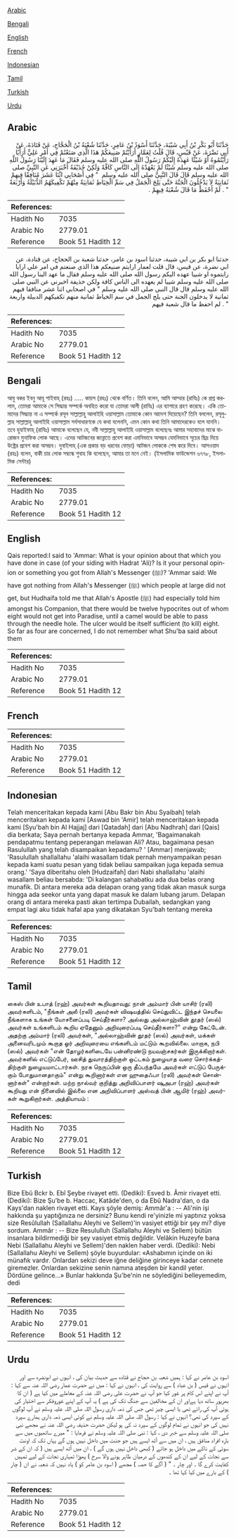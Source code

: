 [Arabic](#arabic)

[Bengali](#bengali)

[English](#english)

[French](#french)

[Indonesian](#indonesian)

[Tamil](#tamil)

[Turkish](#turkish)

[Urdu](#urdu)

## Arabic


<div dir="rtl" lang="ar" style={{fontSize:'larger',backgroundColor:'#f8f9fa',padding:20}}>
حَدَّثَنَا أَبُو بَكْرِ بْنُ أَبِي شَيْبَةَ، حَدَّثَنَا أَسْوَدُ بْنُ عَامِرٍ، حَدَّثَنَا شُعْبَةُ بْنُ الْحَجَّاجِ، عَنْ قَتَادَةَ، عَنْ أَبِي نَضْرَةَ، عَنْ قَيْسٍ، قَالَ قُلْتُ لِعَمَّارٍ أَرَأَيْتُمْ صَنِيعَكُمْ هَذَا الَّذِي صَنَعْتُمْ فِي أَمْرِ عَلِيٍّ أَرَأْيًا رَأَيْتُمُوهُ أَوْ شَيْئًا عَهِدَهُ إِلَيْكُمْ رَسُولُ اللَّهِ صلى الله عليه وسلم فَقَالَ مَا عَهِدَ إِلَيْنَا رَسُولُ اللَّهِ صلى الله عليه وسلم شَيْئًا لَمْ يَعْهَدْهُ إِلَى النَّاسِ كَافَّةً وَلَكِنْ حُذَيْفَةُ أَخْبَرَنِي عَنِ النَّبِيِّ صلى الله عليه وسلم قَالَ قَالَ النَّبِيُّ صلى الله عليه وسلم ‏ "‏ فِي أَصْحَابِي اثْنَا عَشَرَ مُنَافِقًا فِيهِمْ ثَمَانِيَةٌ لاَ يَدْخُلُونَ الْجَنَّةَ حَتَّى يَلِجَ الْجَمَلُ فِي سَمِّ الْخِيَاطِ ثَمَانِيَةٌ مِنْهُمْ تَكْفِيكَهُمُ الدُّبَيْلَةُ وَأَرْبَعَةٌ ‏"‏ ‏.‏ لَمْ أَحْفَظْ مَا قَالَ شُعْبَةُ فِيهِمْ ‏.‏
</div>
<div style={{backgroundColor:'#f8f9fa',padding:20, marginBottom: 10}}><table> <thead> <tr> <th>References:</th> <th></th> </tr> </thead> <tbody><tr><td>Hadith No</td><td>7035</td></tr><tr><td>Arabic No</td><td>2779.01</td></tr><tr><td>Reference</td><td>Book 51 Hadith 12</td></tr></tbody></table></div>


<div dir="rtl" lang="ar" style={{fontSize:'larger',backgroundColor:'#f8f9fa',padding:20}}>
حدثنا ابو بكر بن ابي شيبة، حدثنا اسود بن عامر، حدثنا شعبة بن الحجاج، عن قتادة، عن ابي نضرة، عن قيس، قال قلت لعمار ارايتم صنيعكم هذا الذي صنعتم في امر علي ارايا رايتموه او شييا عهده اليكم رسول الله صلى الله عليه وسلم فقال ما عهد الينا رسول الله صلى الله عليه وسلم شييا لم يعهده الى الناس كافة ولكن حذيفة اخبرني عن النبي صلى الله عليه وسلم قال قال النبي صلى الله عليه وسلم " في اصحابي اثنا عشر منافقا فيهم ثمانية لا يدخلون الجنة حتى يلج الجمل في سم الخياط ثمانية منهم تكفيكهم الدبيلة واربعة " . لم احفظ ما قال شعبة فيهم
</div>
<div style={{backgroundColor:'#f8f9fa',padding:20, marginBottom: 10}}><table> <thead> <tr> <th>References:</th> <th></th> </tr> </thead> <tbody><tr><td>Hadith No</td><td>7035</td></tr><tr><td>Arabic No</td><td>2779.01</td></tr><tr><td>Reference</td><td>Book 51 Hadith 12</td></tr></tbody></table></div>

## Bengali


<div dir="ltr" lang="bn" style={{fontSize:'larger',backgroundColor:'#f8f9fa',padding:20}}>
আবু বকর ইবনু আবূ শাইবাহ্ (রহঃ) ..... কায়স (রহঃ) থেকে বর্ণিত। তিনি বলেন, আমি আম্মার (রাযিঃ) কে প্রশ্ন করলাম, তোমরা আমাকে সে সিদ্ধান্ত সম্পর্কে অবহিত করো যা তোমরা আলী (রাযিঃ) এর ব্যাপারে গ্রহণ করেছে। একি তোমাদের সিদ্ধান্ত না এ সম্পর্কে রসূল সাল্লাল্লাহু আলাইহি ওয়াসাল্লাম তোমাকে কোন আদেশ দিয়েছেন? তিনি বললেন, রসূলুল্লাহ সাল্লাল্লাহু আলাইহি ওয়াসাল্লাম সর্বসাধারণকে যে কথা বলেননি, এমন কোন কথা তিনি আমাদেরকেও বলে যাননি। তবে হুযাইফাহ্ (রাযিঃ) আমাকে বলেছেন যে, নবী সাল্লাল্লাহু আলাইহি ওয়াসাল্লাম বলেছেনঃ আমার সহাবাদের মাঝে বারোজন মুনাফিক লোক আছে। এদের আটজনের জান্নাতে প্রবেশ করা এমনিভাবে অসম্ভব যেমনিভাবে সূচের ছিদ্র দিয়ে উষ্ট্রের প্রবেশ করা অসম্ভব। দুবাইলাহ্ (এক প্রকার বড় ধরনের ফোড়া) আটজন লোককে শেষ করে দিবে। আসওয়াদ (রহঃ) বলেন, বাকী চার লোক সম্বন্ধে শুবাহ কি বলেছেন, আমার তা মনে নেই। (ইসলামিক ফাউন্ডেশন ৬৭৭৮, ইসলামিক সেন্টার)
</div>
<div style={{backgroundColor:'#f8f9fa',padding:20, marginBottom: 10}}><table> <thead> <tr> <th>References:</th> <th></th> </tr> </thead> <tbody><tr><td>Hadith No</td><td>7035</td></tr><tr><td>Arabic No</td><td>2779.01</td></tr><tr><td>Reference</td><td>Book 51 Hadith 12</td></tr></tbody></table></div>

## English


<div dir="ltr" lang="en" style={{fontSize:'larger',backgroundColor:'#f8f9fa',padding:20}}>
Qais reported:I said to 'Ammar: What is your opinion about that which you have done in case (of your siding with Hadrat 'Ali)? Is it your personal opinion or something you got from Allah's Messenger (ﷺ)? 'Ammar said: We have got nothing from Allah's Messenger (ﷺ) which people at large did not get, but Hudhaifa told me that Allah's Apostle (ﷺ) had especially told him amongst his Companion, that there would be twelve hypocrites out of whom eight would not get into Paradise, until a camel would be able to pass through the needle hole. The ulcer would be itself sufficient (to kill) eight. So far as four are concerned, I do not remember what Shu'ba said about them
</div>
<div style={{backgroundColor:'#f8f9fa',padding:20, marginBottom: 10}}><table> <thead> <tr> <th>References:</th> <th></th> </tr> </thead> <tbody><tr><td>Hadith No</td><td>7035</td></tr><tr><td>Arabic No</td><td>2779.01</td></tr><tr><td>Reference</td><td>Book 51 Hadith 12</td></tr></tbody></table></div>

## French


<div dir="ltr" lang="fr" style={{fontSize:'larger',backgroundColor:'#f8f9fa',padding:20}}>

</div>
<div style={{backgroundColor:'#f8f9fa',padding:20, marginBottom: 10}}><table> <thead> <tr> <th>References:</th> <th></th> </tr> </thead> <tbody><tr><td>Hadith No</td><td>7035</td></tr><tr><td>Arabic No</td><td>2779.01</td></tr><tr><td>Reference</td><td>Book 51 Hadith 12</td></tr></tbody></table></div>

## Indonesian


<div dir="ltr" lang="id" style={{fontSize:'larger',backgroundColor:'#f8f9fa',padding:20}}>
Telah menceritakan kepada kami [Abu Bakr bin Abu Syaibah] telah menceritakan kepada kami [Aswad bin 'Amir] telah menceritakan kepada kami [Syu'bah bin Al Hajjaj] dari [Qatadah] dari [Abu Nadhrah] dari [Qais] dia berkata; Saya pernah bertanya kepada Ammar, 'Bagaimanakah pendapatmu tentang peperangan melawan Ali? Atau, bagaimana pesan Rasulullah yang telah disampaikan kepadamu? ' [Ammar] menjawab; 'Rasulullah shallallahu 'alaihi wasallam tidak pernah menyampaikan pesan kepada kami suatu pesan yang tidak beliau sampaikan juga kepada semua orang.' 'Saya diberitahu oleh [Hudzaifah] dari Nabi shallallahu 'alaihi wasallam beliau bersabda: 'Di kalangan sahabatku ada dua belas orang munafik. Di antara mereka ada delapan orang yang tidak akan masuk surga hingga ada seekor unta yang dapat masuk ke dalam lubang jarum. Delapan orang di antara mereka pasti akan tertimpa Dubailah, sedangkan yang empat lagi aku tidak hafal apa yang dikatakan Syu'bah tentang mereka
</div>
<div style={{backgroundColor:'#f8f9fa',padding:20, marginBottom: 10}}><table> <thead> <tr> <th>References:</th> <th></th> </tr> </thead> <tbody><tr><td>Hadith No</td><td>7035</td></tr><tr><td>Arabic No</td><td>2779.01</td></tr><tr><td>Reference</td><td>Book 51 Hadith 12</td></tr></tbody></table></div>

## Tamil


<div dir="ltr" lang="ta" style={{fontSize:'larger',backgroundColor:'#f8f9fa',padding:20}}>
கைஸ் பின் உபாத் (ரஹ்) அவர்கள் கூறியதாவது: நான் அம்மார் பின் யாசிர் (ரலி) அவர்களிடம், "நீங்கள் அலீ (ரலி) அவர்கள் விஷயத்தில் செய்துவிட்ட இந்தச் செயலை நீங்களாக உங்கள் யோசனைப்படி செய்தீர்களா? அல்லது அல்லாஹ்வின் தூதர் (ஸல்) அவர்கள் உங்களிடம் கூறிய ஏதேனும் அறிவுரைப்படி செய்தீர்களா?" என்று கேட்டேன். அதற்கு அம்மார் (ரலி) அவர்கள், "அல்லாஹ்வின் தூதர் (ஸல்) அவர்கள், மக்கள் அனைவரிடமும் கூறாத ஓர் அறிவுரையை எங்களிடம் மட்டும் கூறவில்லை. மாறாக, நபி (ஸல்) அவர்கள் "என் தோழர்களிடையே பன்னிரண்டு நயவஞ்சகர்கள் இருக்கிறார்கள். அவர்களில் எட்டுப்பேர், ஊசித் துவாரத்திற்குள் ஒட்டகம் நுழையாத வரை சொர்க்கத்திற்குள் நுழையமாட்டார்கள். நரக நெருப்பின் ஒரு தீப்பந்தமே அவர்கள் எட்டுப் பேருக்கும் போதுமானதாகும்" என்று கூறினார்கள் என ஹுதைஃபா (ரலி) அவர்கள் சொன்னார்கள்" என்றார்கள். மற்ற நால்வர் குறித்து அறிவிப்பாளர் ஷுஅபா (ரஹ்) அவர்கள் கூறியது என் நினைவில் இல்லை என அறிவிப்பாளர் அஸ்வத் பின் ஆமிர் (ரஹ்) அவர்கள் கூறுகிறார்கள். அத்தியாயம் :
</div>
<div style={{backgroundColor:'#f8f9fa',padding:20, marginBottom: 10}}><table> <thead> <tr> <th>References:</th> <th></th> </tr> </thead> <tbody><tr><td>Hadith No</td><td>7035</td></tr><tr><td>Arabic No</td><td>2779.01</td></tr><tr><td>Reference</td><td>Book 51 Hadith 12</td></tr></tbody></table></div>

## Turkish


<div dir="ltr" lang="tr" style={{fontSize:'larger',backgroundColor:'#f8f9fa',padding:20}}>
Bize Ebû Bckr b. Ebî Şeybe rivayet etti. (Dediki): Esved b. Âmir rivayet etti. (Dediki): Bize Şu'be b. Haccac, Katâde'den, o da Ebû Nadra'dan, o da Kays'dan naklen rivayet etti. Kays şöyle demiş: Ammâr'a : -- Ali'nin işi hakkında şu yaptığınıza ne dersiniz? Bunu kendi re'yinizle mi yaptınız yoksa size Resûlullah (Sallallahu Aleyhi ve Sellem)'in vasiyet ettiği bir şey mi? diye sordum. Ammâr : -- Bize Resululluh (Sallallahu Aleyhi ve Sellem) bütün insanlara bildirmediği bir şey vasiyet etmiş değildir. Velâkin Huzeyfe bana Nebi (Sallallahu Aleyhi ve Sellem)'den naklen haber verdi. (Dediki): Nebi (Sallallahu Aleyhi ve Sellem) şöyle buyurdular: «Ashabımın içinde on iki münafık vardır. Onlardan sekizi deve iğne deliğine girinceye kadar cennete giremezler. Onlardan sekizine senin namına ateşden bir kandil yeter. Dördüne gelince...» Bunlar hakkında Şu'be'nin ne söylediğini belleyemedim, dedi
</div>
<div style={{backgroundColor:'#f8f9fa',padding:20, marginBottom: 10}}><table> <thead> <tr> <th>References:</th> <th></th> </tr> </thead> <tbody><tr><td>Hadith No</td><td>7035</td></tr><tr><td>Arabic No</td><td>2779.01</td></tr><tr><td>Reference</td><td>Book 51 Hadith 12</td></tr></tbody></table></div>

## Urdu


<div dir="rtl" lang="ur" style={{fontSize:'larger',backgroundColor:'#f8f9fa',padding:20}}>
اسود بن عامر نے کہا : ہمیں شعبہ بن حجاج نے قتادہ سے حدیث بیان کی ، انہوں نے ابونضرہ سے اور انہوں نے قیس ( بن عباد ) سے روایت کی ، انہوں نے کہا : میں نے حضرت عمار رضی اللہ عنہ سے کہا : آپ نے اپنے اس کام پر غور کیا جو آپ نے حضرت علی رضی اللہ عنہ کے معاملے میں کیا ہے ( ان کا بھرپور ساتھ دیا ہےاور ان کے مخالفین سے جنگ تک کی ہے ) یہ آپ کے اپنے غوروفکر سے اختیار کی ہوئی آپ کی رائے تھی یا ایسی چیز تھی جس کی ذمہ داری رسول اللہ صلی اللہ علیہ وسلم نے آپ لوگوں کے سپرد کی تھی؟ انہوں نے کہا : رسول اللہ صلی اللہ علیہ وسلم نے کوئی ایسی ذمہ داری ہمارے سپرد نہیں کی جو انہوں نے تمام لوگوں کے سپرد نہ کی ہو لیکن حضرت حذیفہ رضی اللہ عنہ نے مجھے نبی صلی اللہ علیہ وسلم سے خبر دی ، کہا : نبی صلی اللہ علیہ وسلم نے فرمایا : " میرے ساتھیوں میں سے بارہ افراد منافق ہیں ، ان میں سے آٹھ ایسے ہیں جو جنت میں داخل نہیں ہوں گے یہاں تک کہ اونٹ سوئی کے ناکے میں داخل ہو جائے ( کبھی داخل نہیں ہوں گے ) ، ان میں آٹھ ایسے ہیں ( کہ ان کے شر سے نجات کے لیے ان کے کندھوں کے درمیان ظاہر ہونے والا سرخ ) پھوڑا تمہاری نجات کے لیے تمہیں کفایت کرے گا ۔ اور چار ۔ " ( آگے کا حصہ ) مجھے ( اسود بن عامر کو ) یاد نہیں کہ شعبہ نے ان ( چار ) کے بارے میں کیا کہا تھا ۔
</div>
<div style={{backgroundColor:'#f8f9fa',padding:20, marginBottom: 10}}><table> <thead> <tr> <th>References:</th> <th></th> </tr> </thead> <tbody><tr><td>Hadith No</td><td>7035</td></tr><tr><td>Arabic No</td><td>2779.01</td></tr><tr><td>Reference</td><td>Book 51 Hadith 12</td></tr></tbody></table></div>